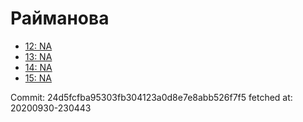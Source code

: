 # Райманова
- [12: NA](12.md)
- [13: NA](13.md)
- [14: NA](14.md)
- [15: NA](15.md)

Commit: 24d5fcfba95303fb304123a0d8e7e8abb526f7f5
 fetched at: 20200930-230443
